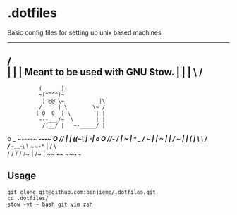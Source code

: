 # .dotfiles

Basic config files for setting up unix based machines.


   -------------------------------
 /                                 \
|                                  |
| Meant to be used with GNU Stow.  |
|                                  |
 \                                 /
   -------------------------------
              (      )
              ~(^^^^)~
               ) @@ \~_          |\
              /     | \        \~ /
             ( 0  0  ) \        | |
              ---___/~  \       | |
               /'__/ |   ~-_____/ |
o          _   ~----~      ___---~
  O       //     |         |
         ((~\  _|         -|
   o  O //-_ \/ |        ~  |
        ^   \_ /         ~  |
               |          ~ |
               |     /     ~ |
               |     (       |
                \     \      /\
               / -_____-\   \ ~~-*
               |  /       \  \
               / /         / /
             /~  |       /~  |
             ~~~~        ~~~~
 
 ## Usage
 
 ```
 git clone git@github.com:benjiemc/.dotfiles.git
 cd .dotfiles/
 stow -vt ~ bash git vim zsh
 ```
 
 
 
